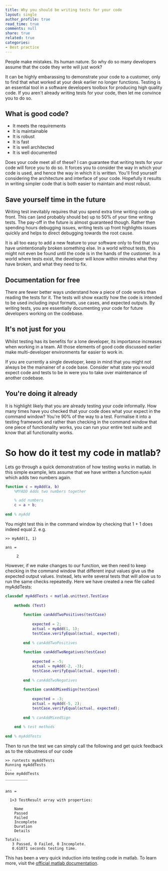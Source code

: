 ```yaml
---
title: Why you should be writing tests for your code
layout: single
author_profile: true
read_time: true
comments: null
share: true
related: true
categories:
- Best practice
---
```


People make mistakes. Its human nature. So why do so many developers assume that the code they write will just work?

It can be highly embarassing to demonstrate your code to a customer, only to find that what worked at your desk earlier no longer functions. Testing is an essential tool in a software developers toolbox for producing high quality code. If you aren't already writing tests for your code, then let me convince you to do so.

## What is good code?
* It meets the requirements
* It is maintainable
* It is robust
* It is fast
* It is well architected
* It is well documented

Does your code meet all of these? I can guarantee that writing tests for your code will force you to do so. It forces you to consider the way in which your code is used, and hence the way in which it is written. You'll find yourself considering the architecture and interface of your code. Hopefully it results in writing simpler code that is both easier to maintain and most robust.

## Save yourself time in the future
Writing test inevitably requires that you spend extra time writing code up front. This can (and probably should be) up to 50% of your time writing tests. The pay-off in the future is almost guaranteed though. Rather then spending hours debugging issues, writing tests up front highlights issues quickly and helps to direct debugging towards the root cause.

It is all too easy to add a new feature to your software only to find that you have unintentionally broken something else. In a world without tests, this might not even be found until the code is in the hands of the customer. In a world where tests exist, the developer will know within minutes what they have broken, and what they need to fix.

## Documentation for free
There are fewer better ways understand how a piece of code works than reading the tests for it. The tests will show exactly how the code is intended to be used including input formats, use cases, and expected outputs. By writing tests, you are essentially documenting your code for future developers working on the codebase.

## It's not just for you
Whilst testing has its benefits for a lone developer, its importance increases when working in a team. All those elements of good code discussed earlier make multi-developer environments far easier to work in.

If you are currently a single developer, keep in mind that you might not always be the mainainer of a code base. Consider what state you would expect code and tests to be in were you to take over maintenance of another codebase.

## You're doing it already
It is highlight likely that you are already testing your code informally. How many times have you checked that your code does what your expect in the command window? You're 90% of the way to a test. Formalise it into a testing framework and rather than checking in the command window that one piece of functionality works, you can run your entire test suite and know that all functionality works.

# So how do it test my code in matlab?
Lets go through a quick demonstration of how testing works in matlab. In this simple example, lets assume that we have written a function `myAdd` which adds two numbers again.

``` matlab
function c = myAdd(a, b)
    %MYADD Adds two numbers together

    % add numbers
    c = a + b;
		
end % myAdd
```

You might test this in the command window by checking that 1 + 1 does indeed equal 2. e.g.
```
>> myAdd(1, 1)

ans =

     2
```

However, if we make changes to our function, we then need to keep checking in the command window that different input values give us the expected output values. Instead, lets write several tests that will allow us to run the same checks repeatedly. Here we have created a new file called myAddTests:
```matlab
classdef myAddTests < matlab.unittest.TestCase
    
    methods (Test)
        
        function canAddTwoPositives(testCase)
            
            expected = 2;
            actual = myAdd(1, 1);
            testCase.verifyEqual(actual, expected);
            
        end % canAddTwoPositives
        
        function canAddTwoNegatives(testCase)
            
            expected = -5;
            actual = myAdd(-2, -3);
            testCase.verifyEqual(actual, expected);
            
        end % canAddTwoNegatives
        
        function canAddMixedSign(testCase)
        
            expected = -3;
            actual = myAdd(-5, 2);
            testCase.verifyEqual(actual, expected);
            
        end % canAddMixedSign
        
    end % test methods
    
end % myAddTests
```

Then to run the test we can simply call the following and get quick feedback as to the robustness of our code
```
>> runtests myAddTests
Running myAddTests
...
Done myAddTests
__________


ans = 

  1×3 TestResult array with properties:

    Name
    Passed
    Failed
    Incomplete
    Duration
    Details

Totals:
   3 Passed, 0 Failed, 0 Incomplete.
   0.61071 seconds testing time.
```

This has been a very quick induction into testing code in matlab. To learn more, visit the [official matlab documentation](https://au.mathworks.com/help/matlab/matlab_prog/write-simple-test-case-using-classes.html).